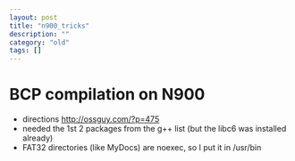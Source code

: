 ```yaml
---
layout: post
title: "n900_tricks"
description: ""
category: "old"
tags: []
---
```


BCP compilation on N900
========================
* directions http://ossguy.com/?p=475
* needed the 1st 2 packages from the g++ list (but the libc6 was installed already)
* FAT32 directories (like MyDocs) are noexec, so I put it in /usr/bin
